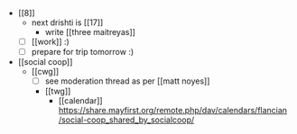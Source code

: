 - [[8]]
  - next drishti is [[17]]
    - write [[three maitreyas]]
  - [ ] [[work]] :)
  - [ ] prepare for trip tomorrow :)
- [[social coop]]
  - [[cwg]]
    - [ ] see moderation thread as per [[matt noyes]]
    - [[twg]]
      - [[calendar]] https://share.mayfirst.org/remote.php/dav/calendars/flancian/social-coop_shared_by_socialcoop/
